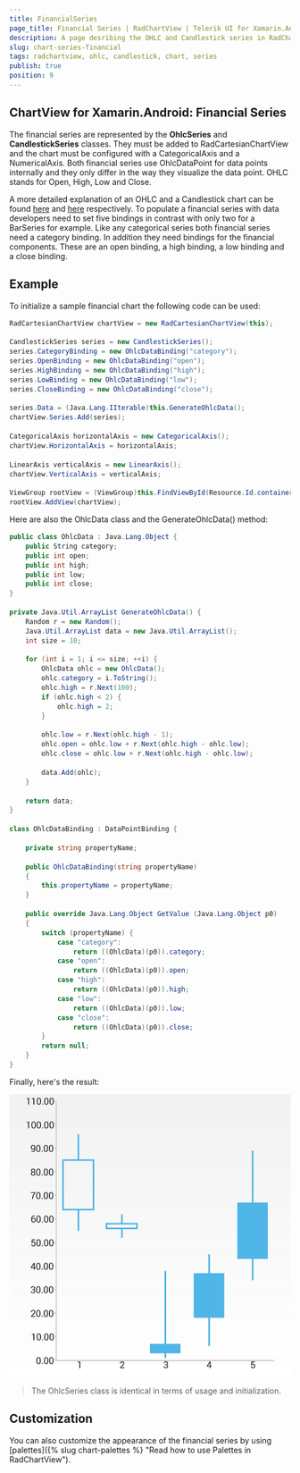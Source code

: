 ```yaml
---
title: FinancialSeries
page_title: Financial Series | RadChartView | Telerik UI for Xamarin.Android Documentation
description: A page desribing the OHLC and Candlestick series in RadChartView for Android.
slug: chart-series-financial
tags: radchartview, ohlc, candlestick, chart, series
publish: true
position: 9
---
```


## ChartView for Xamarin.Android: Financial Series

The financial series are represented by the **OhlcSeries** and **CandlestickSeries** classes. They must be added to RadCartesianChartView and the chart must be configured with a CategoricalAxis and a NumericalAxis. Both financial series use OhlcDataPoint for data points internally and they only differ in the way they visualize the data point. OHLC stands for Open, High, Low and Close.

A more detailed explanation of an OHLC and a Candlestick chart can be found <a href="http://en.wikipedia.org/wiki/Open-high-low-close_chart" target="_blank">here</a> and <a href="http://en.wikipedia.org/wiki/Candlestick_chart" target="_blank">here</a> respectively. To populate a financial series with data developers need to set five bindings in contrast
with only two for a BarSeries for example. Like any categorical series both financial series need a category binding. In addition they need bindings for the financial components. These are an open binding, a high binding, a low binding and a close binding.

## Example

To initialize a sample financial chart the following code can be used:

```C#
RadCartesianChartView chartView = new RadCartesianChartView(this);

CandlestickSeries series = new CandlestickSeries();
series.CategoryBinding = new OhlcDataBinding("category");
series.OpenBinding = new OhlcDataBinding("open");
series.HighBinding = new OhlcDataBinding("high");
series.LowBinding = new OhlcDataBinding("low");
series.CloseBinding = new OhlcDataBinding("close");

series.Data = (Java.Lang.IIterable)this.GenerateOhlcData();
chartView.Series.Add(series);

CategoricalAxis horizontalAxis = new CategoricalAxis();
chartView.HorizontalAxis = horizontalAxis;

LinearAxis verticalAxis = new LinearAxis();
chartView.VerticalAxis = verticalAxis;

ViewGroup rootView = (ViewGroup)this.FindViewById(Resource.Id.container);
rootView.AddView(chartView);
```

Here are also the OhlcData class and the GenerateOhlcData() method:

```C#
public class OhlcData : Java.Lang.Object {
	public String category;
	public int open;
	public int high;
	public int low;
	public int close;
}

private Java.Util.ArrayList GenerateOhlcData() {
	Random r = new Random();
	Java.Util.ArrayList data = new Java.Util.ArrayList();
	int size = 10;

	for (int i = 1; i <= size; ++i) {
		OhlcData ohlc = new OhlcData();
		ohlc.category = i.ToString();
		ohlc.high = r.Next(100);
		if (ohlc.high < 2) {
			ohlc.high = 2;
		}

		ohlc.low = r.Next(ohlc.high - 1);
		ohlc.open = ohlc.low + r.Next(ohlc.high - ohlc.low);
		ohlc.close = ohlc.low + r.Next(ohlc.high - ohlc.low);

		data.Add(ohlc);
	}

	return data;
}

class OhlcDataBinding : DataPointBinding {

	private string propertyName;

	public OhlcDataBinding(string propertyName)
	{
		this.propertyName = propertyName;
	}

	public override Java.Lang.Object GetValue (Java.Lang.Object p0)
	{
		switch (propertyName) {
			case "category":
				return ((OhlcData)(p0)).category;
			case "open":
				return ((OhlcData)(p0)).open;
			case "high":
				return ((OhlcData)(p0)).high;
			case "low":
				return ((OhlcData)(p0)).low;
			case "close":
				return ((OhlcData)(p0)).close;
		}
		return null;
	}
}
```

Finally, here's the result:

![TelerikUI-Chart-Series-Financial](images/chart-series-financial.png "Demo of Cartesian chart with CandlestickSeries.")

> The OhlcSeries class is identical in terms of usage and initialization.

## Customization

You can also customize the appearance of the financial series by using [palettes]({% slug chart-palettes %} "Read how to use Palettes in RadChartView").

